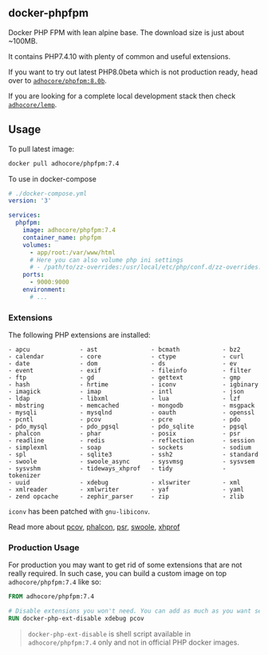 ## docker-phpfpm

Docker PHP FPM with lean alpine base. The download size is just about ~100MB.

It contains PHP7.4.10 with plenty of common and useful extensions.

If you want to try out latest PHP8.0beta which is not production ready,
head over to [`adhocore/phpfpm:8.0b`](https://github.com/adhocore/docker-phpfpm/tree/8.0b).

If you are looking for a complete local development stack then check
[`adhocore/lemp`](https://github.com/adhocore/docker-lemp).

## Usage
To pull latest image:

```sh
docker pull adhocore/phpfpm:7.4
```

To use in docker-compose
```yaml
# ./docker-compose.yml
version: '3'

services:
  phpfpm:
    image: adhocore/phpfpm:7.4
    container_name: phpfpm
    volumes:
      - app/root:/var/www/html
      # Here you can also volume php ini settings
      # - /path/to/zz-overrides:/usr/local/etc/php/conf.d/zz-overrides.ini
    ports:
      - 9000:9000
    environment:
      # ...
```

### Extensions

The following PHP extensions are installed:

```
- apcu              - ast               - bcmath            - bz2
- calendar          - core              - ctype             - curl
- date              - dom               - ds                - ev
- event             - exif              - fileinfo          - filter
- ftp               - gd                - gettext           - gmp
- hash              - hrtime            - iconv             - igbinary
- imagick           - imap              - intl              - json
- ldap              - libxml            - lua               - lzf
- mbstring          - memcached         - mongodb           - msgpack
- mysqli            - mysqlnd           - oauth             - openssl
- pcntl             - pcov              - pcre              - pdo
- pdo_mysql         - pdo_pgsql         - pdo_sqlite        - pgsql
- phalcon           - phar              - posix             - psr
- readline          - redis             - reflection        - session
- simplexml         - soap              - sockets           - sodium
- spl               - sqlite3           - ssh2              - standard
- swoole            - swoole_async      - sysvmsg           - sysvsem
- sysvshm           - tideways_xhprof   - tidy              - tokenizer
- uuid              - xdebug            - xlswriter         - xml
- xmlreader         - xmlwriter         - yaf               - yaml
- zend opcache      - zephir_parser     - zip               - zlib
```

`iconv` has been patched with `gnu-libiconv`.

Read more about
[pcov](https://github.com/krakjoe/pcov),
[phalcon](https://github.com/phalcon/cphalcon),
[psr](https://github.com/jbboehr/php-psr),
[swoole](https://www.swoole.co.uk/),
[xhprof](https://github.com/tideways/php-xhprof-extension)

### Production Usage

For production you may want to get rid of some extensions that are not really required.
In such case, you can build a custom image on top `adhocore/phpfpm:7.4` like so:

```Dockerfile
FROM adhocore/phpfpm:7.4

# Disable extensions you won't need. You can add as much as you want separated by space.
RUN docker-php-ext-disable xdebug pcov
```

> `docker-php-ext-disable` is shell script available in `adhocore/phpfpm:7.4` only and not in official PHP docker images.
